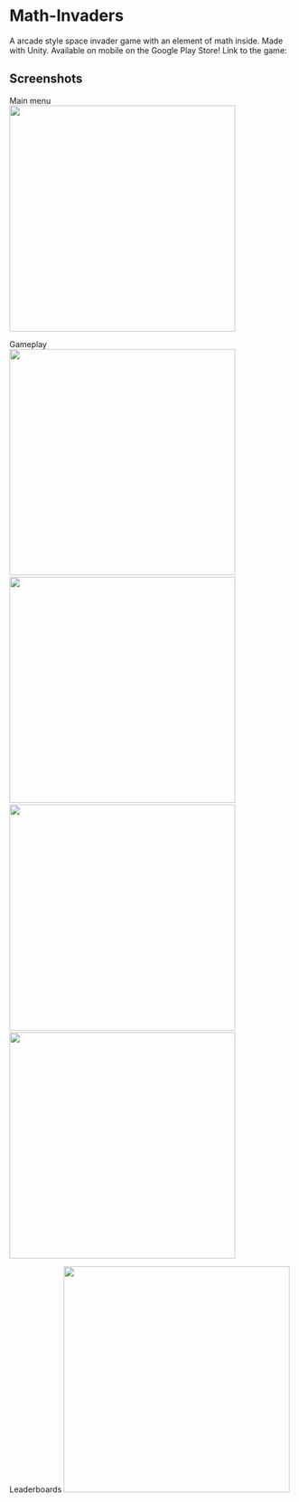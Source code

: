 # Math-Invaders
A arcade style space invader game with an element of math inside. Made with Unity.
Available on mobile on the Google Play Store!
Link to the game: 

## Screenshots
Main menu \
<img src="https://user-images.githubusercontent.com/82577844/192135326-146e9e2c-0248-4d34-a03c-559f2b83f829.PNG" height = 400> 

Gameplay \
<img src="https://user-images.githubusercontent.com/82577844/192135418-4dbae75c-79bd-4663-af0a-409e7b14af1a.png" height = 400> &nbsp;&nbsp;&nbsp;
<img src="https://user-images.githubusercontent.com/82577844/192135647-81fe35f7-6444-4d09-8721-8aa73e8bd0e5.png" height = 400> &nbsp;&nbsp;&nbsp;
<img src="https://user-images.githubusercontent.com/82577844/192135945-0eb45c0c-227b-4ccd-819d-3691755d1512.png" height = 400> &nbsp;&nbsp;&nbsp;
<img src="https://user-images.githubusercontent.com/82577844/192136179-cae1bad7-0043-4a29-b2ee-59c288ba67c8.png" height = 400>

Leaderboards
<img src="https://user-images.githubusercontent.com/82577844/192136914-feb45e94-ef65-4c0e-9922-1b3b31b84f92.png" height = 400>
